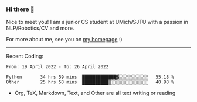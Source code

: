 ### Hi there 👋

Nice to meet you! I am a junior CS student at UMich/SJTU with a passion in NLP/Robotics/CV and more. 

For more about me, see you on [my homepage](https://jiayipan.me) :)

---

Recent Coding:
<!--START_SECTION:waka-->

```text
From: 19 April 2022 - To: 26 April 2022

Python       34 hrs 59 mins  █████████████▓░░░░░░░░░░░   55.18 %
Other        25 hrs 58 mins  ██████████▒░░░░░░░░░░░░░░   40.98 %
```

<!--END_SECTION:waka-->
- Org, TeX, Markdown, Text, and Other are all text writing or reading
